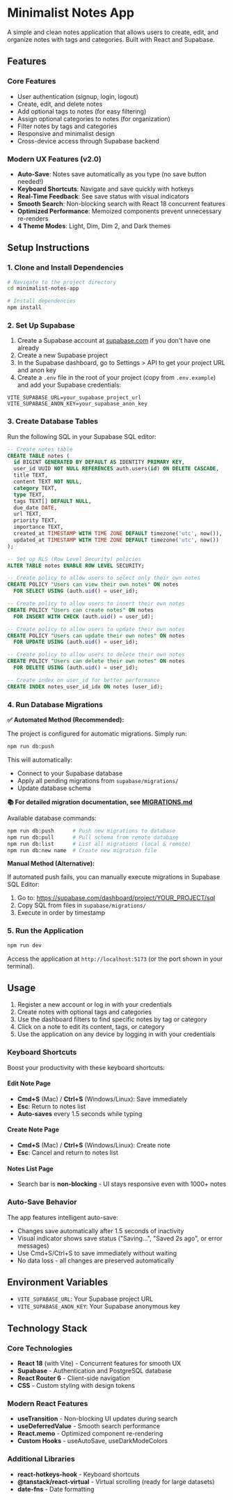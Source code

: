 # Minimalist Notes App

A simple and clean notes application that allows users to create, edit, and organize notes with tags and categories. Built with React and Supabase.

## Features

### Core Features
- User authentication (signup, login, logout)
- Create, edit, and delete notes
- Add optional tags to notes (for easy filtering)
- Assign optional categories to notes (for organization)
- Filter notes by tags and categories
- Responsive and minimalist design
- Cross-device access through Supabase backend

### Modern UX Features (v2.0)
- **Auto-Save**: Notes save automatically as you type (no save button needed!)
- **Keyboard Shortcuts**: Navigate and save quickly with hotkeys
- **Real-Time Feedback**: See save status with visual indicators
- **Smooth Search**: Non-blocking search with React 18 concurrent features
- **Optimized Performance**: Memoized components prevent unnecessary re-renders
- **4 Theme Modes**: Light, Dim, Dim 2, and Dark themes

## Setup Instructions

### 1. Clone and Install Dependencies

```bash
# Navigate to the project directory
cd minimalist-notes-app

# Install dependencies
npm install
```

### 2. Set Up Supabase

1. Create a Supabase account at [supabase.com](https://supabase.com) if you don't have one already
2. Create a new Supabase project
3. In the Supabase dashboard, go to Settings > API to get your project URL and anon key
4. Create a `.env` file in the root of your project (copy from `.env.example`) and add your Supabase credentials:

```
VITE_SUPABASE_URL=your_supabase_project_url
VITE_SUPABASE_ANON_KEY=your_supabase_anon_key
```

### 3. Create Database Tables

Run the following SQL in your Supabase SQL editor:

```sql
-- Create notes table
CREATE TABLE notes (
  id BIGINT GENERATED BY DEFAULT AS IDENTITY PRIMARY KEY,
  user_id UUID NOT NULL REFERENCES auth.users(id) ON DELETE CASCADE,
  title TEXT, 
  content TEXT NOT NULL,
  category TEXT,
  type TEXT,
  tags TEXT[] DEFAULT NULL,
  due_date DATE,
  url TEXT,
  priority TEXT,
  importance TEXT,
  created_at TIMESTAMP WITH TIME ZONE DEFAULT timezone('utc', now()),
  updated_at TIMESTAMP WITH TIME ZONE DEFAULT timezone('utc', now())
);

-- Set up RLS (Row Level Security) policies
ALTER TABLE notes ENABLE ROW LEVEL SECURITY;

-- Create policy to allow users to select only their own notes
CREATE POLICY "Users can view their own notes" ON notes 
  FOR SELECT USING (auth.uid() = user_id);

-- Create policy to allow users to insert their own notes
CREATE POLICY "Users can create notes" ON notes 
  FOR INSERT WITH CHECK (auth.uid() = user_id);

-- Create policy to allow users to update their own notes
CREATE POLICY "Users can update their own notes" ON notes 
  FOR UPDATE USING (auth.uid() = user_id);

-- Create policy to allow users to delete their own notes
CREATE POLICY "Users can delete their own notes" ON notes 
  FOR DELETE USING (auth.uid() = user_id);

-- Create index on user_id for better performance
CREATE INDEX notes_user_id_idx ON notes (user_id);
```

### 4. Run Database Migrations

**✅ Automated Method (Recommended):**

The project is configured for automatic migrations. Simply run:

```bash
npm run db:push
```

This will automatically:
- Connect to your Supabase database
- Apply all pending migrations from `supabase/migrations/`
- Update database schema

**📚 For detailed migration documentation, see [MIGRATIONS.md](./MIGRATIONS.md)**

Available database commands:
```bash
npm run db:push      # Push new migrations to database
npm run db:pull      # Pull schema from remote database
npm run db:list      # List all migrations (local & remote)
npm run db:new name  # Create new migration file
```

**Manual Method (Alternative):**

If automated push fails, you can manually execute migrations in Supabase SQL Editor:
1. Go to: https://supabase.com/dashboard/project/YOUR_PROJECT/sql
2. Copy SQL from files in `supabase/migrations/`
3. Execute in order by timestamp

### 5. Run the Application

```bash
npm run dev
```

Access the application at `http://localhost:5173` (or the port shown in your terminal).

## Usage

1. Register a new account or log in with your credentials
2. Create notes with optional tags and categories
3. Use the dashboard filters to find specific notes by tag or category
4. Click on a note to edit its content, tags, or category
5. Use the application on any device by logging in with your credentials

### Keyboard Shortcuts

Boost your productivity with these keyboard shortcuts:

#### Edit Note Page
- **Cmd+S** (Mac) / **Ctrl+S** (Windows/Linux): Save immediately
- **Esc**: Return to notes list
- **Auto-saves** every 1.5 seconds while typing

#### Create Note Page
- **Cmd+S** (Mac) / **Ctrl+S** (Windows/Linux): Create note
- **Esc**: Cancel and return to notes list

#### Notes List Page
- Search bar is **non-blocking** - UI stays responsive even with 1000+ notes

### Auto-Save Behavior

The app features intelligent auto-save:
- Changes save automatically after 1.5 seconds of inactivity
- Visual indicator shows save status ("Saving...", "Saved 2s ago", or error messages)
- Use Cmd+S/Ctrl+S to save immediately without waiting
- No data loss - all changes are preserved automatically

## Environment Variables

- `VITE_SUPABASE_URL`: Your Supabase project URL
- `VITE_SUPABASE_ANON_KEY`: Your Supabase anonymous key

## Technology Stack

### Core Technologies
- **React 18** (with Vite) - Concurrent features for smooth UX
- **Supabase** - Authentication and PostgreSQL database
- **React Router 6** - Client-side navigation
- **CSS** - Custom styling with design tokens

### Modern React Features
- **useTransition** - Non-blocking UI updates during search
- **useDeferredValue** - Smooth search performance
- **React.memo** - Optimized component re-rendering
- **Custom Hooks** - useAutoSave, useDarkModeColors

### Additional Libraries
- **react-hotkeys-hook** - Keyboard shortcuts
- **@tanstack/react-virtual** - Virtual scrolling (ready for large datasets)
- **date-fns** - Date formatting
